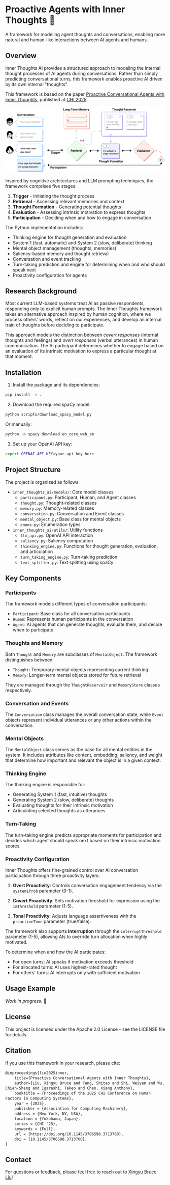 # Proactive Agents with Inner Thoughts 💭

A framework for modeling agent thoughts and conversations, enabling more natural and human-like interactions between AI agents and humans.

## Overview

Inner Thoughts AI provides a structured approach to modeling the internal thought processes of AI agents during conversations. Rather than simply predicting conversational turns, this framework enables proactive AI driven by its own internal "thoughts".

This framework is based on the paper [Proactive Conversational Agents with Inner Thoughts](https://arxiv.org/pdf/2501.00383), published at [CHI 2025](https://doi.org/10.1145/3706598.3713760).

![Inner Thoughts Framework Architecture](assets/images/framework_architecture.png)

Inspired by cognitive architectures and LLM prompting techniques, the framework comprises five stages:
1. **Trigger** - Initiating the thought process
2. **Retrieval** - Accessing relevant memories and context
3. **Thought Formation** - Generating potential thoughts
4. **Evaluation** - Assessing intrinsic motivation to express thoughts
5. **Participation** - Deciding when and how to engage in conversation

The Python implementation includes:
- Thinking engine for thought generation and evaluation
- System 1 (fast, automatic) and System 2 (slow, deliberate) thinking
- Mental object management (thoughts, memories)
- Saliency-based memory and thought retrieval
- Conversation and event tracking
- Turn-taking prediction and engine for determining when and who should speak next
- Proactivity configuration for agents

## Research Background

Most current LLM-based systems treat AI as passive respondents, responding only to explicit human prompts. The Inner Thoughts framework takes an alternative approach inspired by human cognition, where we process others' words, reflect on our experiences, and develop an internal train of thoughts before deciding to participate.

This approach models the distinction between *covert responses* (internal thoughts and feelings) and *overt responses* (verbal utterances) in human communication. The AI participant determines whether to engage based on an evaluation of its intrinsic motivation to express a particular thought at that moment.

## Installation

1. Install the package and its dependencies:

```bash
pip install -e .
```

2. Download the required spaCy model:

```bash
python scripts/download_spacy_model.py
```

Or manually:

```bash
python -m spacy download en_core_web_sm
```

3. Set up your OpenAI API key:

```bash
export OPENAI_API_KEY=your_api_key_here
```

## Project Structure

The project is organized as follows:

- `inner_thoughts_ai/models/`: Core model classes
  - `participant.py`: Participant, Human, and Agent classes
  - `thought.py`: Thought-related classes
  - `memory.py`: Memory-related classes
  - `conversation.py`: Conversation and Event classes
  - `mental_object.py`: Base class for mental objects
  - `enums.py`: Enumeration types
- `inner_thoughts_ai/utils/`: Utility functions
  - `llm_api.py`: OpenAI API interaction
  - `saliency.py`: Saliency computation
  - `thinking_engine.py`: Functions for thought generation, evaluation, and articulation
  - `turn_taking_engine.py`: Turn-taking prediction 
  - `text_splitter.py`: Text splitting using spaCy

## Key Components

### Participants

The framework models different types of conversation participants:
- `Participant`: Base class for all conversation participants
- `Human`: Represents human participants in the conversation
- `Agent`: AI agents that can generate thoughts, evaluate them, and decide when to participate

### Thoughts and Memory

Both `Thought` and `Memory` are subclasses of `MentalObject`.
The framework distinguishes between:
- `Thought`: Temporary mental objects representing current thinking
- `Memory`: Longer-term mental objects stored for future retrieval

They are managed through the `ThoughtReservoir` and `MemoryStore` classes respectively.

### Conversation and Events

The `Conversation` class manages the overall conversation state, while `Event` objects represent individual utterances or any other actions within the conversation.

### Mental Objects

The `MentalObject` class serves as the base for all mental entities in the system. It includes attributes like content, embedding, saliency, and weight that determine how important and relevant the object is in a given context.

### Thinking Engine

The thinking engine is responsible for:
- Generating System 1 (fast, intuitive) thoughts
- Generating System 2 (slow, deliberate) thoughts
- Evaluating thoughts for their intrinsic motivation
- Articulating selected thoughts as utterances

### Turn-Taking

The turn-taking engine predicts appropriate moments for participation and decides which agent should speak next based on their intrinsic motivation scores.

### Proactivity Configuration

Inner Thoughts offers fine-grained control over AI conversation participation through three proactivity layers:

1. **Overt Proactivity**: Controls conversation engagement tendency via the `system1Prob` parameter (0-1).

2. **Covert Proactivity**: Sets motivation threshold for expression using the `imThreshold` parameter (1-5).

3. **Tonal Proactivity**: Adjusts language assertiveness with the `proactiveTone` parameter (true/false).

The framework also supports **interruption** through the `interruptThreshold` parameter (1-5), allowing AIs to override turn allocation when highly motivated.

To determine when and how the AI participates:
- For open turns: AI speaks if motivation exceeds threshold
- For allocated turns: AI uses highest-rated thought
- For others' turns: AI interrupts only with sufficient motivation


## Usage Example

*Work in progress.* 🚧

## License

This project is licensed under the Apache 2.0 License - see the LICENSE file for details.

## Citation

If you use this framework in your research, please cite:

```
@inproceedings{liu2025inner,
    title={Proactive Conversational Agents with Inner Thoughts},
    author={Liu, Xingyu Bruce and Fang, Shitao and Shi, Weiyan and Wu, Chien-Sheng and Igarashi, Takeo and Chen, Xiang Anthony},
    booktitle = {Proceedings of the 2025 CHI Conference on Human Factors in Computing Systems},
    year = {2025},
    publisher = {Association for Computing Machinery},
    address = {New York, NY, USA},
    location = {Yokohama, Japan},
    series = {CHI '25},
    keywords = {Full},    
    url = {https://doi.org/10.1145/3706598.3713760},
    doi = {10.1145/3706598.3713760},
}
```

## Contact

For questions or feedback, please feel free to reach out to [Xingyu Bruce Liu](https://liubruce.me/)!